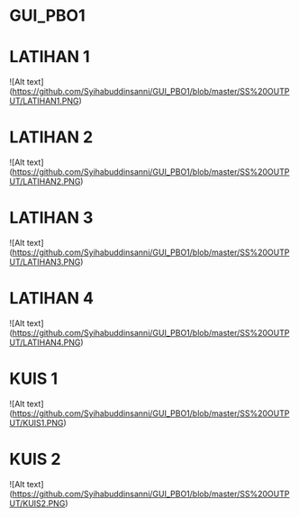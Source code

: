 # GUI_PBO1

# LATIHAN 1
![Alt text] (https://github.com/Syihabuddinsanni/GUI_PBO1/blob/master/SS%20OUTPUT/LATIHAN1.PNG)



# LATIHAN 2
![Alt text] (https://github.com/Syihabuddinsanni/GUI_PBO1/blob/master/SS%20OUTPUT/LATIHAN2.PNG)






# LATIHAN 3
![Alt text] (https://github.com/Syihabuddinsanni/GUI_PBO1/blob/master/SS%20OUTPUT/LATIHAN3.PNG)







# LATIHAN 4
![Alt text] (https://github.com/Syihabuddinsanni/GUI_PBO1/blob/master/SS%20OUTPUT/LATIHAN4.PNG)




# KUIS 1
![Alt text] (https://github.com/Syihabuddinsanni/GUI_PBO1/blob/master/SS%20OUTPUT/KUIS1.PNG)



# KUIS 2
![Alt text] (https://github.com/Syihabuddinsanni/GUI_PBO1/blob/master/SS%20OUTPUT/KUIS2.PNG)




